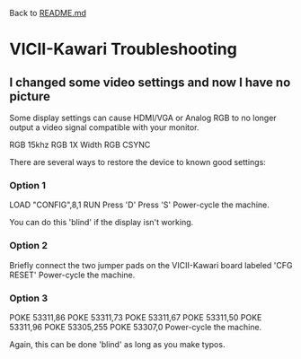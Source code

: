 Back to [README.md](../README.md)

# VICII-Kawari Troubleshooting

## I changed some video settings and now I have no picture

Some display settings can cause HDMI/VGA or Analog RGB to no longer output a video signal compatible with your monitor.  

   RGB 15khz
   RGB 1X Width
   RGB CSYNC

There are several ways to restore the device to known good settings:

### Option 1

   LOAD "CONFIG",8,1
   RUN
   Press 'D'
   Press 'S'
   Power-cycle the machine.

   You can do this 'blind' if the display isn't working.

### Option 2

   Briefly connect the two jumper pads on the VICII-Kawari board labeled 'CFG RESET'
   Power-cycle the machine.

### Option 3

   POKE 53311,86
   POKE 53311,73
   POKE 53311,67
   POKE 53311,50
   POKE 53311,96
   POKE 53305,255
   POKE 53307,0
   Power-cycle the machine.

   Again, this can be done 'blind' as long as you make typos.
